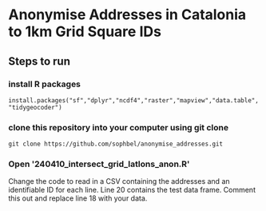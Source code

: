# Anonymise Addresses in Catalonia to 1km Grid Square IDs

## Steps to run

### install R packages
```install.packages("sf","dplyr","ncdf4","raster","mapview","data.table","tidygeocoder")``` <br>
### clone this repository into your computer using git clone
```git clone https://github.com/sophbel/anonymise_addresses.git```

### Open '240410_intersect_grid_latlons_anon.R'
Change the code to read in a CSV containing the addresses and an identifiable ID for each line. Line 20 contains the test data frame. Comment this out and replace line 18 with your data.


